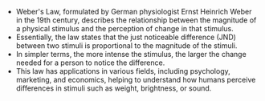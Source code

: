 - Weber's Law, formulated by German physiologist Ernst Heinrich Weber in the 19th century, describes the relationship between the magnitude of a physical stimulus and the perception of change in that stimulus. 
- Essentially, the law states that the just noticeable difference (JND) between two stimuli is proportional to the magnitude of the stimuli. 
- In simpler terms, the more intense the stimulus, the larger the change needed for a person to notice the difference. 
- This law has applications in various fields, including psychology, marketing, and economics, helping to understand how humans perceive differences in stimuli such as weight, brightness, or sound.